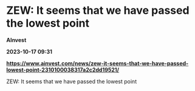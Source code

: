 # ZEW: It seems that we have passed the lowest point
**AInvest**

**2023-10-17 09:31**

**https://www.ainvest.com/news/zew-it-seems-that-we-have-passed-lowest-point-2310100038317a2c2dd19521/**

ZEW: It seems that we have passed the lowest point